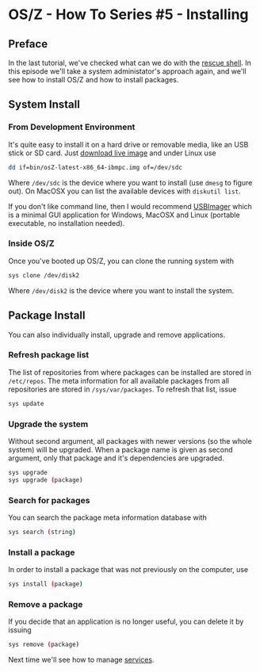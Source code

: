 OS/Z - How To Series #5 - Installing
====================================

Preface
-------

In the last tutorial, we've checked what can we do with the [rescue shell](https://gitlab.com/bztsrc/osz/blob/master/docs/howto4-rescueshell.md).
In this episode we'll take a system administator's approach again, and we'll see how to install OS/Z and how to install packages.

System Install
--------------

### From Development Environment

It's quite easy to install it on a hard drive or removable media, like an USB stick or SD card.
Just [download live image](https://gitlab.com/bztsrc/osz/tree/master/bin/) and under Linux use

```sh
dd if=bin/osZ-latest-x86_64-ibmpc.img of=/dev/sdc
```

Where `/dev/sdc` is the device where you want to install (use `dmesg` to figure out). On MacOSX you can list the available devices
with `diskutil list`.

If you don't like command line, then I would recommend [USBImager](https://gitlab.com/bztsrc/usbimager) which is a minimal GUI
application for Windows, MacOSX and Linux (portable executable, no installation needed).

### Inside OS/Z

Once you've booted up OS/Z, you can clone the running system with

```sh
sys clone /dev/disk2
```

Where `/dev/disk2` is the device where you want to install the system.

Package Install
---------------

You can also individually install, upgrade and remove applications.

### Refresh package list

The list of repositories from where packages can be installed are stored in `/etc/repos`.
The meta information for all available packages from all repositories are stored in `/sys/var/packages`.
To refresh that list, issue

```sh
sys update
```

### Upgrade the system

Without second argument, all packages with newer versions (so the whole system) will be upgraded.
When a package name is given as second argument, only that package and it's dependencies are upgraded.

```sh
sys upgrade
sys upgrade (package)
```

### Search for packages

You can search the package meta information database with

```sh
sys search (string)
```

### Install a package

In order to install a package that was not previously on the computer, use

```sh
sys install (package)
```

### Remove a package

If you decide that an application is no longer useful, you can delete it by issuing

```sh
sys remove (package)
```

Next time we'll see how to manage [services](https://gitlab.com/bztsrc/osz/blob/master/docs/howto6-services.md).
